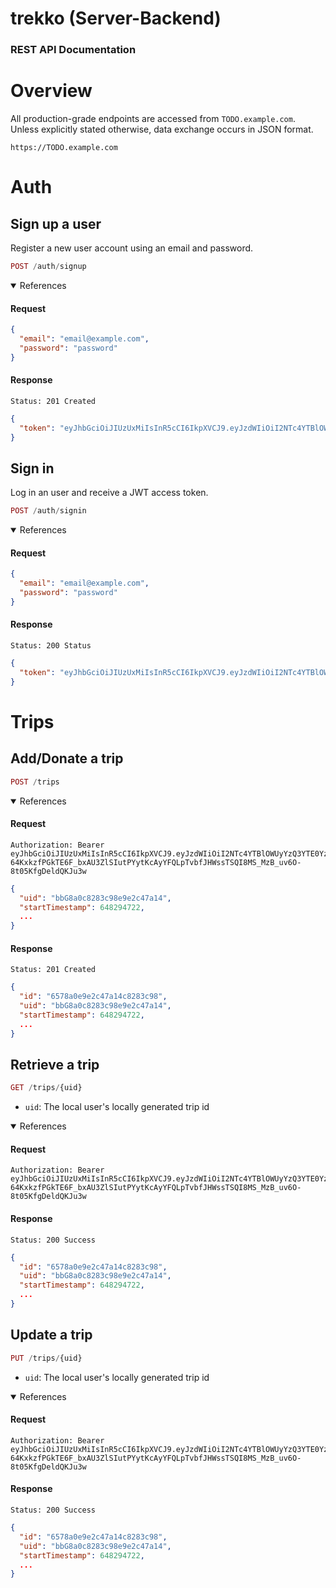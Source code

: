 # trekko (Server-Backend)

### REST API Documentation

# Overview

All production-grade endpoints are accessed from `TODO.example.com`. Unless explicitly stated otherwise, data exchange occurs in JSON format.

```
https://TODO.example.com
```

# Auth

## Sign up a user

Register a new user account using an email and password.

```php
POST /auth/signup
```

<details open>
<summary>References</summary>

#### Request

```json
{
  "email": "email@example.com",
  "password": "password"
}
```

#### Response

```
Status: 201 Created
```

```json
{
  "token": "eyJhbGciOiJIUzUxMiIsInR5cCI6IkpXVCJ9.eyJzdWIiOiI2NTc4YTBlOWUyYzQ3YTE0YzkyODNjOTgiLCJleHAiOjE3MDI0OTEwMTV9.8rp-64KxkzfPGkTE6F_bxAU3ZlSIutPYytKcAyYFQLpTvbfJHWssTSQI8MS_MzB_uv6O-8t05KfgDeldQKJu3w"
}
```

</details>

## Sign in

Log in an user and receive a JWT access token.

```php
POST /auth/signin
```

<details open>
<summary>References</summary>

#### Request

```json
{
  "email": "email@example.com",
  "password": "password"
}
```

#### Response

```
Status: 200 Status
```

```json
{
  "token": "eyJhbGciOiJIUzUxMiIsInR5cCI6IkpXVCJ9.eyJzdWIiOiI2NTc4YTBlOWUyYzQ3YTE0YzkyODNjOTgiLCJleHAiOjE3MDI0OTEwMTV9.8rp-64KxkzfPGkTE6F_bxAU3ZlSIutPYytKcAyYFQLpTvbfJHWssTSQI8MS_MzB_uv6O-8t05KfgDeldQKJu3w"
}
```

</details>

# Trips

## Add/Donate a trip

```php
POST /trips
```

<details open>
<summary>References</summary>

#### Request

```
Authorization: Bearer eyJhbGciOiJIUzUxMiIsInR5cCI6IkpXVCJ9.eyJzdWIiOiI2NTc4YTBlOWUyYzQ3YTE0YzkyODNjOTgiLCJleHAiOjE3MDI0OTEwMTV9.8rp-64KxkzfPGkTE6F_bxAU3ZlSIutPYytKcAyYFQLpTvbfJHWssTSQI8MS_MzB_uv6O-8t05KfgDeldQKJu3w
```

```json
{
  "uid": "bbG8a0c8283c98e9e2c47a14",
  "startTimestamp": 648294722,
  ...
}
```

#### Response

```
Status: 201 Created
```

```json
{
  "id": "6578a0e9e2c47a14c8283c98",
  "uid": "bbG8a0c8283c98e9e2c47a14",
  "startTimestamp": 648294722,
  ...
}
```

</details>

## Retrieve a trip

```php
GET /trips/{uid}
```

- `uid`: The local user's locally generated trip id

<details open>
<summary>References</summary>

#### Request

```
Authorization: Bearer eyJhbGciOiJIUzUxMiIsInR5cCI6IkpXVCJ9.eyJzdWIiOiI2NTc4YTBlOWUyYzQ3YTE0YzkyODNjOTgiLCJleHAiOjE3MDI0OTEwMTV9.8rp-64KxkzfPGkTE6F_bxAU3ZlSIutPYytKcAyYFQLpTvbfJHWssTSQI8MS_MzB_uv6O-8t05KfgDeldQKJu3w
```

#### Response

```
Status: 200 Success
```

```json
{
  "id": "6578a0e9e2c47a14c8283c98",
  "uid": "bbG8a0c8283c98e9e2c47a14",
  "startTimestamp": 648294722,
  ...
}
```

</details>

## Update a trip

```php
PUT /trips/{uid}
```

- `uid`: The local user's locally generated trip id

<details open>
<summary>References</summary>

#### Request

```
Authorization: Bearer eyJhbGciOiJIUzUxMiIsInR5cCI6IkpXVCJ9.eyJzdWIiOiI2NTc4YTBlOWUyYzQ3YTE0YzkyODNjOTgiLCJleHAiOjE3MDI0OTEwMTV9.8rp-64KxkzfPGkTE6F_bxAU3ZlSIutPYytKcAyYFQLpTvbfJHWssTSQI8MS_MzB_uv6O-8t05KfgDeldQKJu3w
```

#### Response

```
Status: 200 Success
```

```json
{
  "id": "6578a0e9e2c47a14c8283c98",
  "uid": "bbG8a0c8283c98e9e2c47a14",
  "startTimestamp": 648294722,
  ...
}
```

</details>
